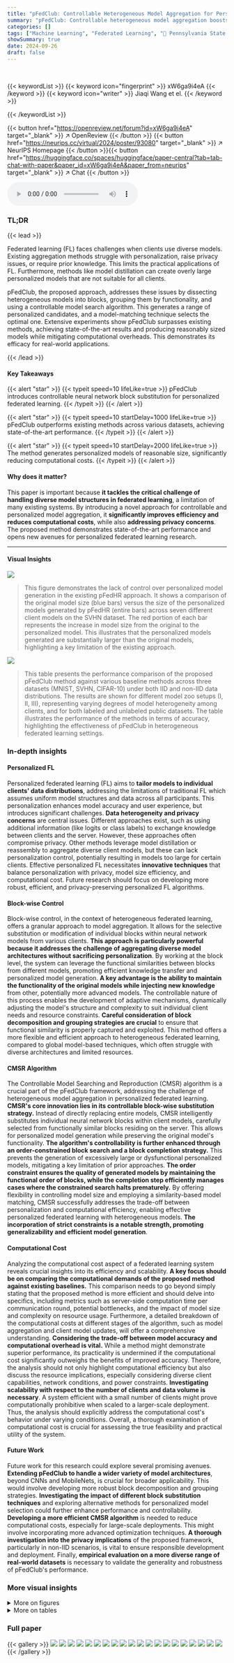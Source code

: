 ```yaml
---
title: "pFedClub: Controllable Heterogeneous Model Aggregation for Personalized Federated Learning"
summary: "pFedClub: Controllable heterogeneous model aggregation boosts personalized federated learning by generating reasonable-sized, personalized models, significantly cutting computational costs."
categories: []
tags: ["Machine Learning", "Federated Learning", "🏢 Pennsylvania State University",]
showSummary: true
date: 2024-09-26
draft: false
---
```


<br>

{{< keywordList >}}
{{< keyword icon="fingerprint" >}} xW6ga9i4eA {{< /keyword >}}
{{< keyword icon="writer" >}} Jiaqi Wang et el. {{< /keyword >}}
 
{{< /keywordList >}}

{{< button href="https://openreview.net/forum?id=xW6ga9i4eA" target="_blank" >}}
↗ OpenReview
{{< /button >}}
{{< button href="https://neurips.cc/virtual/2024/poster/93080" target="_blank" >}}
↗ NeurIPS Homepage
{{< /button >}}{{< button href="https://huggingface.co/spaces/huggingface/paper-central?tab=tab-chat-with-paper&paper_id=xW6ga9i4eA&paper_from=neurips" target="_blank" >}}
↗ Chat
{{< /button >}}



<audio controls>
    <source src="https://ai-paper-reviewer.com/xW6ga9i4eA/podcast.wav" type="audio/wav">
    Your browser does not support the audio element.
</audio>


### TL;DR


{{< lead >}}

Federated learning (FL) faces challenges when clients use diverse models. Existing aggregation methods struggle with personalization, raise privacy issues, or require prior knowledge.  This limits the practical applications of FL.  Furthermore, methods like model distillation can create overly large personalized models that are not suitable for all clients. 



pFedClub, the proposed approach, addresses these issues by dissecting heterogeneous models into blocks, grouping them by functionality, and using a controllable model search algorithm.  This generates a range of personalized candidates, and a model-matching technique selects the optimal one.  Extensive experiments show pFedClub surpasses existing methods, achieving state-of-the-art results and producing reasonably sized models while mitigating computational overheads.  This demonstrates its efficacy for real-world applications.

{{< /lead >}}


#### Key Takeaways

{{< alert "star" >}}
{{< typeit speed=10 lifeLike=true >}} pFedClub introduces controllable neural network block substitution for personalized federated learning. {{< /typeit >}}
{{< /alert >}}

{{< alert "star" >}}
{{< typeit speed=10 startDelay=1000 lifeLike=true >}} pFedClub outperforms existing methods across various datasets, achieving state-of-the-art performance. {{< /typeit >}}
{{< /alert >}}

{{< alert "star" >}}
{{< typeit speed=10 startDelay=2000 lifeLike=true >}} The method generates personalized models of reasonable size, significantly reducing computational costs. {{< /typeit >}}
{{< /alert >}}

#### Why does it matter?
This paper is important because **it tackles the critical challenge of handling diverse model structures in federated learning**, a limitation of many existing systems.  By introducing a novel approach for controllable and personalized model aggregation, it **significantly improves efficiency and reduces computational costs**, while also **addressing privacy concerns**. The proposed method demonstrates state-of-the-art performance and opens new avenues for personalized federated learning research.

------
#### Visual Insights



![](https://ai-paper-reviewer.com/xW6ga9i4eA/figures_1_1.jpg)

> This figure demonstrates the lack of control over personalized model generation in the existing pFedHR approach.  It shows a comparison of the original model size (blue bars) versus the size of the personalized models generated by pFedHR (entire bars) across seven different client models on the SVHN dataset. The red portion of each bar represents the increase in model size from the original to the personalized model.  This illustrates that the personalized models generated are substantially larger than the original models, highlighting a key limitation of the existing approach.





![](https://ai-paper-reviewer.com/xW6ga9i4eA/tables_7_1.jpg)

> This table presents the performance comparison of the proposed pFedClub method against various baseline methods across three datasets (MNIST, SVHN, CIFAR-10) under both IID and non-IID data distributions.  The results are shown for different model zoo setups (I, II, III), representing varying degrees of model heterogeneity among clients, and for both labeled and unlabeled public datasets. The table illustrates the performance of the methods in terms of accuracy, highlighting the effectiveness of pFedClub in heterogeneous federated learning settings.





### In-depth insights


#### Personalized FL
Personalized federated learning (FL) aims to **tailor models to individual clients' data distributions**, addressing the limitations of traditional FL which assumes uniform model structures and data across all participants. This personalization enhances model accuracy and user experience, but introduces significant challenges.  **Data heterogeneity and privacy concerns** are central issues.  Different approaches exist, such as using additional information (like logits or class labels) to exchange knowledge between clients and the server.  However, these approaches often compromise privacy. Other methods leverage model distillation or reassembly to aggregate diverse client models, but these can lack personalization control, potentially resulting in models too large for certain clients.  Effective personalized FL necessitates **innovative techniques** that balance personalization with privacy, model size efficiency, and computational cost.  Future research should focus on developing more robust, efficient, and privacy-preserving personalized FL algorithms.

#### Block-wise Control
Block-wise control, in the context of heterogeneous federated learning, offers a granular approach to model aggregation.  It allows for the selective substitution or modification of individual blocks within neural network models from various clients. **This approach is particularly powerful because it addresses the challenge of aggregating diverse model architectures without sacrificing personalization**. By working at the block level, the system can leverage the functional similarities between blocks from different models, promoting efficient knowledge transfer and personalized model generation. **A key advantage is the ability to maintain the functionality of the original models while injecting new knowledge** from other, potentially more advanced models. The controllable nature of this process enables the development of adaptive mechanisms, dynamically adjusting the model's structure and complexity to suit individual client needs and resource constraints. **Careful consideration of block decomposition and grouping strategies are crucial** to ensure that functional similarity is properly captured and exploited.  This method offers a more flexible and efficient approach to heterogeneous federated learning, compared to global model-based techniques, which often struggle with diverse architectures and limited resources.

#### CMSR Algorithm
The Controllable Model Searching and Reproduction (CMSR) algorithm is a crucial part of the pFedClub framework, addressing the challenge of heterogeneous model aggregation in personalized federated learning.  **CMSR's core innovation lies in its controllable block-wise substitution strategy.**  Instead of directly replacing entire models, CMSR intelligently substitutes individual neural network blocks within client models, carefully selected from functionally similar blocks residing on the server.  This allows for personalized model generation while preserving the original model's functionality.  **The algorithm's controllability is further enhanced through an order-constrained block search and a block completion strategy.** This prevents the generation of excessively large or dysfunctional personalized models, mitigating a key limitation of prior approaches.  **The order constraint ensures the quality of generated models by maintaining the functional order of blocks, while the completion step efficiently manages cases where the constrained search halts prematurely.** By offering flexibility in controlling model size and employing a similarity-based model matching, CMSR successfully addresses the trade-off between personalization and computational efficiency, enabling effective personalized federated learning with heterogeneous models.  **The incorporation of strict constraints is a notable strength, promoting generalizability and efficient model generation**.

#### Computational Cost
Analyzing the computational cost aspect of a federated learning system reveals crucial insights into its efficiency and scalability.  **A key focus should be on comparing the computational demands of the proposed method against existing baselines.** This comparison needs to go beyond simply stating that the proposed method is more efficient and should delve into specifics, including metrics such as server-side computation time per communication round, potential bottlenecks, and the impact of model size and complexity on resource usage.  Furthermore, a detailed breakdown of the computational costs at different stages of the algorithm, such as model aggregation and client model updates, will offer a comprehensive understanding.  **Considering the trade-off between model accuracy and computational overhead is vital.**  While a method might demonstrate superior performance, its practicality is undermined if the computational cost significantly outweighs the benefits of improved accuracy. Therefore, the analysis should not only highlight computational efficiency but also discuss the resource implications, especially considering diverse client capabilities, network conditions, and power constraints.  **Investigating scalability with respect to the number of clients and data volume is necessary**.  A system efficient with a small number of clients might prove computationally prohibitive when scaled to a larger-scale deployment.  Thus, the analysis should explicitly address the computational cost's behavior under varying conditions. Overall, a thorough examination of computational cost is crucial for assessing the true feasibility and practical utility of the system.

#### Future Work
Future work for this research could explore several promising avenues. **Extending pFedClub to handle a wider variety of model architectures**, beyond CNNs and MobileNets, is crucial for broader applicability.  This would involve developing more robust block decomposition and grouping strategies.  **Investigating the impact of different block substitution techniques** and exploring alternative methods for personalized model selection could further enhance performance and controllability.  **Developing a more efficient CMSR algorithm** is needed to reduce computational costs, especially for large-scale deployments. This might involve incorporating more advanced optimization techniques.  **A thorough investigation into the privacy implications** of the proposed framework, particularly in non-IID scenarios, is vital to ensure responsible development and deployment. Finally, **empirical evaluation on a more diverse range of real-world datasets** is necessary to validate the generality and robustness of pFedClub's performance.


### More visual insights

<details>
<summary>More on figures
</summary>


![](https://ai-paper-reviewer.com/xW6ga9i4eA/figures_2_1.jpg)

> This figure illustrates the workflow of the pFedClub algorithm. It starts with four clients uploading their heterogeneous models to the server. The server decomposes these models into blocks, groups similar blocks based on functionality, and then uses the CMSR algorithm to generate personalized candidate models for each client by substituting blocks from the same functional group.  The process involves three steps: anchor block selection, order-constrained block search, and block completion. Finally, similarity-based model matching selects the optimal personalized model for each client, which is then used as a teacher model to guide the client's training process.


![](https://ai-paper-reviewer.com/xW6ga9i4eA/figures_4_1.jpg)

> This figure illustrates the workflow of the pFedClub algorithm.  It begins by receiving heterogeneous models from multiple clients. These models are decomposed into functional blocks, which are then grouped based on their functionality.  The CMSR algorithm then selects blocks from these groups to create personalized candidate models for each client.  A model matching technique chooses the optimal personalized model to guide the training process of each client model through knowledge distillation. The example in the figure shows how a personalized model is generated for Client 1 using blocks from other clients.


![](https://ai-paper-reviewer.com/xW6ga9i4eA/figures_8_1.jpg)

> This figure demonstrates the controllability analysis of pFedHR, pFedClub, and pFedClub+ on the SVHN dataset under non-IID conditions.  (a) shows the accuracy achieved by each method. (b) displays the average model size change percentage over communication rounds for each client, showcasing the effectiveness of pFedClub and pFedClub+ in controlling the generated personalized model sizes.  pFedClub+ adds a model size constraint. 


![](https://ai-paper-reviewer.com/xW6ga9i4eA/figures_9_1.jpg)

> This figure shows a comparison of server-side computational time between pFedClub and pFedHR across 100 communication rounds during the training process on the SVHN dataset under the non-IID setting with Model Zoo III and 50 clients.  It demonstrates that pFedClub generally exhibits lower and more stable computational times compared to pFedHR.


![](https://ai-paper-reviewer.com/xW6ga9i4eA/figures_9_2.jpg)

> This figure compares the time taken by pFedHR and pFedClub to reach different target accuracies (40%, 50%, 60%) on the SVHN and CIFAR-10 datasets under a non-IID setting.  It visually demonstrates that pFedClub achieves the target accuracy faster than pFedHR across all accuracy levels.  The percentage values on the bars represent the relative improvement of pFedClub's time compared to pFedHR for reaching the specified accuracy.


![](https://ai-paper-reviewer.com/xW6ga9i4eA/figures_14_1.jpg)

> This figure compares the model size controllability of pFedClub and pFedHR across different communication rounds for various client models (CNN1-CNN4, MobileNetV1-MobileNetV3).  Each subplot shows the relative change in model size for a specific client model, plotted against communication round number.  The blue line represents pFedHR, while the red line represents pFedClub.  The y-axis represents the percentage change in model size. This visualization helps to demonstrate the effectiveness of pFedClub in controlling the size of the generated personalized models, keeping them closer to the original model size compared to pFedHR.


</details>




<details>
<summary>More on tables
</summary>


![](https://ai-paper-reviewer.com/xW6ga9i4eA/tables_7_2.jpg)
> This table presents the performance comparison of the proposed pFedClub against various homogeneous federated learning baselines on three datasets (MNIST, SVHN, CIFAR-10) using two different model architectures (CNN2 and MobileNetV2).  The results show the accuracy achieved by each method under non-IID data distribution. This helps evaluate pFedClub's effectiveness not just in heterogeneous, but also in homogeneous settings.

![](https://ai-paper-reviewer.com/xW6ga9i4eA/tables_8_1.jpg)
> This table presents the ablation study results, showing the impact of removing individual modules from the proposed pFedClub on its performance.  It compares the accuracy of pFedClub with four variations: pFedClubmax (using a simple strategy for anchor block selection), pFedClubmin (using another simple anchor block selection strategy), pFedClubnoc (omitting order-constrained block search), and pFedClubnbc (omitting block completion).  The results demonstrate the contribution of each module to the overall performance of pFedClub.

![](https://ai-paper-reviewer.com/xW6ga9i4eA/tables_15_1.jpg)
> This table shows the scalability of the proposed pFedClub algorithm by testing different numbers of clients and active ratios. The results demonstrate the performance of the algorithm under various network conditions and resource constraints. The experiment is conducted on the SVHN dataset.

![](https://ai-paper-reviewer.com/xW6ga9i4eA/tables_15_2.jpg)
> This table presents the performance of the pFedClub model on SVHN and CIFAR-10 datasets under different hyperparameter settings. It investigates the impact of varying the number of clusters (K) used in the K-means algorithm for grouping model blocks on the model's accuracy. The results are shown for both IID (Independent and Identically Distributed) and Non-IID (Non-Independent and Identically Distributed) data distributions, and for both labeled and unlabeled public datasets. The table aims to determine the optimal number of clusters that yields the best performance for the pFedClub model.

</details>




### Full paper

{{< gallery >}}
<img src="https://ai-paper-reviewer.com/xW6ga9i4eA/1.png" class="grid-w50 md:grid-w33 xl:grid-w25" />
<img src="https://ai-paper-reviewer.com/xW6ga9i4eA/2.png" class="grid-w50 md:grid-w33 xl:grid-w25" />
<img src="https://ai-paper-reviewer.com/xW6ga9i4eA/3.png" class="grid-w50 md:grid-w33 xl:grid-w25" />
<img src="https://ai-paper-reviewer.com/xW6ga9i4eA/4.png" class="grid-w50 md:grid-w33 xl:grid-w25" />
<img src="https://ai-paper-reviewer.com/xW6ga9i4eA/5.png" class="grid-w50 md:grid-w33 xl:grid-w25" />
<img src="https://ai-paper-reviewer.com/xW6ga9i4eA/6.png" class="grid-w50 md:grid-w33 xl:grid-w25" />
<img src="https://ai-paper-reviewer.com/xW6ga9i4eA/7.png" class="grid-w50 md:grid-w33 xl:grid-w25" />
<img src="https://ai-paper-reviewer.com/xW6ga9i4eA/8.png" class="grid-w50 md:grid-w33 xl:grid-w25" />
<img src="https://ai-paper-reviewer.com/xW6ga9i4eA/9.png" class="grid-w50 md:grid-w33 xl:grid-w25" />
<img src="https://ai-paper-reviewer.com/xW6ga9i4eA/10.png" class="grid-w50 md:grid-w33 xl:grid-w25" />
<img src="https://ai-paper-reviewer.com/xW6ga9i4eA/11.png" class="grid-w50 md:grid-w33 xl:grid-w25" />
<img src="https://ai-paper-reviewer.com/xW6ga9i4eA/12.png" class="grid-w50 md:grid-w33 xl:grid-w25" />
<img src="https://ai-paper-reviewer.com/xW6ga9i4eA/13.png" class="grid-w50 md:grid-w33 xl:grid-w25" />
<img src="https://ai-paper-reviewer.com/xW6ga9i4eA/14.png" class="grid-w50 md:grid-w33 xl:grid-w25" />
<img src="https://ai-paper-reviewer.com/xW6ga9i4eA/15.png" class="grid-w50 md:grid-w33 xl:grid-w25" />
<img src="https://ai-paper-reviewer.com/xW6ga9i4eA/16.png" class="grid-w50 md:grid-w33 xl:grid-w25" />
<img src="https://ai-paper-reviewer.com/xW6ga9i4eA/17.png" class="grid-w50 md:grid-w33 xl:grid-w25" />
<img src="https://ai-paper-reviewer.com/xW6ga9i4eA/18.png" class="grid-w50 md:grid-w33 xl:grid-w25" />
<img src="https://ai-paper-reviewer.com/xW6ga9i4eA/19.png" class="grid-w50 md:grid-w33 xl:grid-w25" />
<img src="https://ai-paper-reviewer.com/xW6ga9i4eA/20.png" class="grid-w50 md:grid-w33 xl:grid-w25" />
{{< /gallery >}}